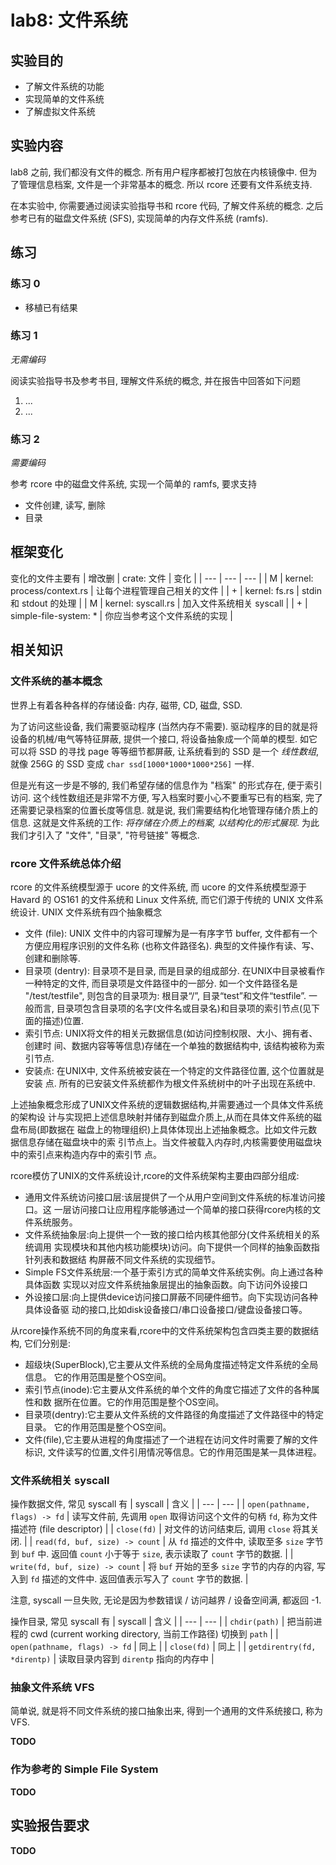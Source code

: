 # lab8: 文件系统

## 实验目的
* 了解文件系统的功能
* 实现简单的文件系统
* 了解虚拟文件系统

## 实验内容
lab8 之前, 我们都没有文件的概念. 所有用户程序都被打包放在内核镜像中.
但为了管理信息档案, 文件是一个非常基本的概念.
所以 rcore 还要有文件系统支持.

在本实验中, 你需要通过阅读实验指导书和 rcore 代码, 了解文件系统的概念.
之后参考已有的磁盘文件系统 (SFS), 实现简单的内存文件系统 (ramfs).

## 练习

### 练习 0
* 移植已有结果

### 练习 1
*无需编码*

阅读实验指导书及参考书目, 理解文件系统的概念, 并在报告中回答如下问题
1. ...
2. ...

### 练习 2
*需要编码*

参考 rcore 中的磁盘文件系统, 实现一个简单的 ramfs, 要求支持
* 文件创建, 读写, 删除
* 目录

## 框架变化
变化的文件主要有
| 增改删 | crate: 文件 | 变化 |
| --- | --- | --- |
| M | kernel: process/context.rs | 让每个进程管理自己相关的文件 |
| + | kernel: fs.rs | stdin 和 stdout 的处理 |
| M | kernel: syscall.rs | 加入文件系统相关 syscall |
| + | simple-file-system: * | 你应当参考这个文件系统的实现 |

## 相关知识
### 文件系统的基本概念
世界上有着各种各样的存储设备: 内存, 磁带, CD, 磁盘, SSD.

为了访问这些设备, 我们需要驱动程序 (当然内存不需要). 驱动程序的目的就是将设备的机械/电气等特征屏蔽, 提供一个接口, 将设备抽象成一个简单的模型. 如它可以将 SSD 的寻找 page 等等细节都屏蔽, 让系统看到的 SSD 是一个 *线性数组*, 就像 256G 的 SSD 变成 `char ssd[1000*1000*1000*256]` 一样.

但是光有这一步是不够的, 我们希望存储的信息作为 "档案" 的形式存在, 便于索引访问. 这个线性数组还是非常不方便, 写入档案时要小心不要重写已有的档案, 完了还需要记录档案的位置长度等信息. 就是说, 我们需要结构化地管理存储介质上的信息. 这就是文件系统的工作: *将存储在介质上的档案, 以结构化的形式展现*. 为此我们才引入了 "文件", "目录", "符号链接" 等概念.

### rcore 文件系统总体介绍
rcore 的文件系统模型源于 ucore 的文件系统, 而 ucore 的文件系统模型源于 Havard 的 OS161 的文件系统和 Linux 文件系统, 而它们源于传统的 UNIX 文件系统设计. UNIX 文件系统有四个抽象概念

* 文件 (file): UNIX 文件中的内容可理解为是一有序字节 buffer, 文件都有一个方便应用程序识别的文件名称 (也称文件路径名). 典型的文件操作有读、写、创建和删除等.
* 目录项 (dentry): 目录项不是目录, 而是目录的组成部分. 在UNIX中目录被看作一种特定的文件, 而目录项是文件路径中的一部分. 如一个文件路径名是 "/test/testfile", 则包含的目录项为: 根目录“/”, 目录“test”和文件“testfile”.  一般而言, 目录项包含目录项的名字(文件名或目录名)和目录项的索引节点(见下面的描述)位置. 
* 索引节点: UNIX将文件的相关元数据信息(如访问控制权限、大小、拥有者、创建时
间、数据内容等等信息)存储在一个单独的数据结构中, 该结构被称为索引节点. 
* 安装点: 在UNIX中, 文件系统被安装在一个特定的文件路径位置, 这个位置就是安装
点. 所有的已安装文件系统都作为根文件系统树中的叶子出现在系统中. 

上述抽象概念形成了UNIX文件系统的逻辑数据结构,并需要通过一个具体文件系统的架构设
计与实现把上述信息映射并储存到磁盘介质上,从而在具体文件系统的磁盘布局(即数据在
磁盘上的物理组织)上具体体现出上述抽象概念。比如文件元数据信息存储在磁盘块中的索
引节点上。当文件被载入内存时,内核需要使用磁盘块中的索引点来构造内存中的索引节
点。

rcore模仿了UNIX的文件系统设计,rcore的文件系统架构主要由四部分组成:
* 通用文件系统访问接口层:该层提供了一个从用户空间到文件系统的标准访问接口。这
一层访问接口让应用程序能够通过一个简单的接口获得rcore内核的文件系统服务。
* 文件系统抽象层:向上提供一个一致的接口给内核其他部分(文件系统相关的系统调用
实现模块和其他内核功能模块)访问。向下提供一个同样的抽象函数指针列表和数据结
构屏蔽不同文件系统的实现细节。
* Simple FS文件系统层:一个基于索引方式的简单文件系统实例。向上通过各种具体函数
实现以对应文件系统抽象层提出的抽象函数。向下访问外设接口
* 外设接口层:向上提供device访问接口屏蔽不同硬件细节。向下实现访问各种具体设备驱
动的接口,比如disk设备接口/串口设备接口/键盘设备接口等。

从rcore操作系统不同的角度来看,rcore中的文件系统架构包含四类主要的数据结构,	它们分别是:
* 超级块(SuperBlock),它主要从文件系统的全局角度描述特定文件系统的全局信息。
它的作用范围是整个OS空间。
* 索引节点(inode):它主要从文件系统的单个文件的角度它描述了文件的各种属性和数
据所在位置。它的作用范围是整个OS空间。
* 目录项(dentry):它主要从文件系统的文件路径的角度描述了文件路径中的特定目录。
它的作用范围是整个OS空间。
* 文件(file),它主要从进程的角度描述了一个进程在访问文件时需要了解的文件标识,
文件读写的位置,文件引用情况等信息。它的作用范围是某一具体进程。

### 文件系统相关 syscall
操作数据文件, 常见 syscall 有
| syscall | 含义 |
| --- | --- |
| `open(pathname, flags) -> fd` | 读写文件前, 先调用 `open` 取得访问这个文件的句柄 `fd`, 称为文件描述符 (file descriptor) |
| `close(fd)` | 对文件的访问结束后, 调用 `close` 将其关闭. |
| `read(fd, buf, size) -> count` | 从 `fd` 描述的文件中, 读取至多 `size` 字节到 `buf` 中. 返回值 `count` 小于等于 `size`, 表示读取了 `count` 字节的数据. |
| `write(fd, buf, size) -> count` | 将 `buf` 开始的至多 `size` 字节的内存的内容, 写入到 `fd` 描述的文件中. 返回值表示写入了 `count` 字节的数据. |

注意, syscall 一旦失败, 无论是因为参数错误 / 访问越界 / 设备空间满, 都返回 -1.

操作目录, 常见 syscall 有
| syscall | 含义 |
| --- | --- |
| `chdir(path)` | 把当前进程的 cwd (current working directory, 当前工作路径) 切换到 `path` |
| `open(pathname, flags) -> fd` | 同上 |
| `close(fd)` | 同上 |
| `getdirentry(fd, *direntp)` | 读取目录内容到 `direntp` 指向的内存中 |

### 抽象文件系统 VFS
简单说, 就是将不同文件系统的接口抽象出来, 得到一个通用的文件系统接口, 称为 VFS.

**TODO**

### 作为参考的 Simple File System
**TODO**

## 实验报告要求
**TODO**

